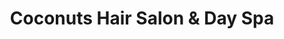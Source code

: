 ---
title: "Coconuts Hair Salon & Day Spa"
url: /la-mesa/coconuts-hair-salon-und-day-spa/
shop: Friseur
---